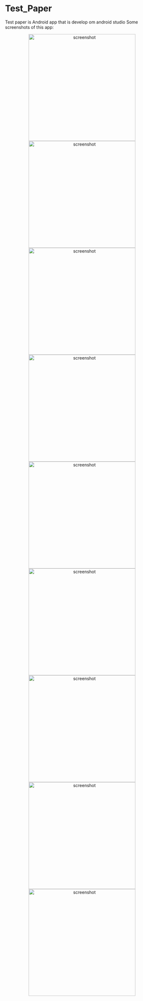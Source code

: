 # Test_Paper
Test paper is Android app that is develop om android studio
Some screenshots of this app: 
<p align="center">
<img src="https://github.com/sagarkarn/Test_Paper/blob/master/Screenshot_2020-05-22-11-38-53-421_com.paper.testpaper.jpg" alt="screenshot" width="350"/>  
 
 <img src="https://github.com/sagarkarn/Test_Paper/blob/master/Screenshot_2020-05-22-11-39-01-312_com.paper.testpaper.jpg" alt="screenshot" width="350"/>  
 
 <img src="https://github.com/sagarkarn/Test_Paper/blob/master/Screenshot_2020-05-22-11-39-17-077_com.paper.testpaper.jpg" alt="screenshot" width="350"/>  
 
 <img src="https://github.com/sagarkarn/Test_Paper/blob/master/Screenshot_2020-05-22-11-39-35-335_com.paper.testpaper.jpg" alt="screenshot" width="350"/>  
 
 <img src="https://github.com/sagarkarn/Test_Paper/blob/master/Screenshot_2020-05-22-11-39-55-006_com.paper.testpaper.jpg" alt="screenshot" width="350"/>  
 
 <img src="https://github.com/sagarkarn/Test_Paper/blob/master/Screenshot_2020-05-22-11-40-06-123_com.paper.testpaper.jpg" alt="screenshot" width="350"/>  
 
 <img src="https://github.com/sagarkarn/Test_Paper/blob/master/Screenshot_2020-05-22-11-40-20-673_com.paper.testpaper.jpg" alt="screenshot" width="350"/>  
 
 <img src="https://github.com/sagarkarn/Test_Paper/blob/master/Screenshot_2020-05-22-11-40-54-018_com.paper.testpaper.jpg" alt="screenshot" width="350"/>  

 <img src="https://github.com/sagarkarn/Test_Paper/blob/master/Screenshot_2020-05-22-11-43-27-413_com.paper.testpaper.jpg" alt="screenshot" width="350"/>  

 </p>





